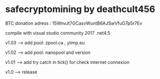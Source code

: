 # safecryptomining by deathcult456 
BTC donation adress : 15WnvJt7GCasvWuntB6AJSwVfuG7p5r7Ev

compile with visual studio community 2017 .net4.5 

v1.03 --> add pool: zpool.ca , yiimp.eu

v1.02 --> add pool: nanopool and version 

v1.01 --> add try catch in tick() for check internet connexion 

v1.0  --> release
